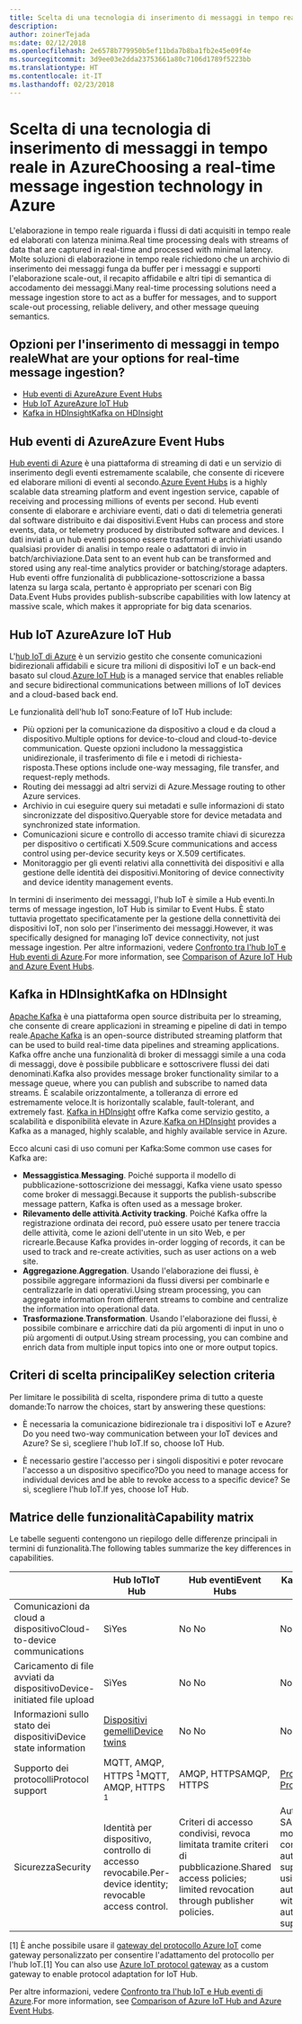 ```yaml
---
title: Scelta di una tecnologia di inserimento di messaggi in tempo reale
description: 
author: zoinerTejada
ms:date: 02/12/2018
ms.openlocfilehash: 2e6578b779950b5ef11bda7b8ba1fb2e45e09f4e
ms.sourcegitcommit: 3d9ee03e2dda23753661a80c7106d1789f5223bb
ms.translationtype: HT
ms.contentlocale: it-IT
ms.lasthandoff: 02/23/2018
---
```

# <a name="choosing-a-real-time-message-ingestion-technology-in-azure"></a><span data-ttu-id="0a1b8-102">Scelta di una tecnologia di inserimento di messaggi in tempo reale in Azure</span><span class="sxs-lookup"><span data-stu-id="0a1b8-102">Choosing a real-time message ingestion technology in Azure</span></span>

<span data-ttu-id="0a1b8-103">L'elaborazione in tempo reale riguarda i flussi di dati acquisiti in tempo reale ed elaborati con latenza minima.</span><span class="sxs-lookup"><span data-stu-id="0a1b8-103">Real time processing deals with streams of data that are captured in real-time and processed with minimal latency.</span></span> <span data-ttu-id="0a1b8-104">Molte soluzioni di elaborazione in tempo reale richiedono che un archivio di inserimento dei messaggi funga da buffer per i messaggi e supporti l'elaborazione scale-out, il recapito affidabile e altri tipi di semantica di accodamento dei messaggi.</span><span class="sxs-lookup"><span data-stu-id="0a1b8-104">Many real-time processing solutions need a message ingestion store to act as a buffer for messages, and to support scale-out processing, reliable delivery, and other message queuing semantics.</span></span> 

## <a name="what-are-your-options-for-real-time-message-ingestion"></a><span data-ttu-id="0a1b8-105">Opzioni per l'inserimento di messaggi in tempo reale</span><span class="sxs-lookup"><span data-stu-id="0a1b8-105">What are your options for real-time message ingestion?</span></span>

- [<span data-ttu-id="0a1b8-106">Hub eventi di Azure</span><span class="sxs-lookup"><span data-stu-id="0a1b8-106">Azure Event Hubs</span></span>](/azure/event-hubs/)
- [<span data-ttu-id="0a1b8-107">Hub IoT Azure</span><span class="sxs-lookup"><span data-stu-id="0a1b8-107">Azure IoT Hub</span></span>](/azure/iot-hub/)
- [<span data-ttu-id="0a1b8-108">Kafka in HDInsight</span><span class="sxs-lookup"><span data-stu-id="0a1b8-108">Kafka on HDInsight</span></span>](/azure/hdinsight/kafka/apache-kafka-get-started)

## <a name="azure-event-hubs"></a><span data-ttu-id="0a1b8-109">Hub eventi di Azure</span><span class="sxs-lookup"><span data-stu-id="0a1b8-109">Azure Event Hubs</span></span>

<span data-ttu-id="0a1b8-110">[Hub eventi di Azure](/azure/event-hubs/) è una piattaforma di streaming di dati e un servizio di inserimento degli eventi estremamente scalabile, che consente di ricevere ed elaborare milioni di eventi al secondo.</span><span class="sxs-lookup"><span data-stu-id="0a1b8-110">[Azure Event Hubs](/azure/event-hubs/) is a highly scalable data streaming platform and event ingestion service, capable of receiving and processing millions of events per second.</span></span> <span data-ttu-id="0a1b8-111">Hub eventi consente di elaborare e archiviare eventi, dati o dati di telemetria generati dal software distribuito e dai dispositivi.</span><span class="sxs-lookup"><span data-stu-id="0a1b8-111">Event Hubs can process and store events, data, or telemetry produced by distributed software and devices.</span></span> <span data-ttu-id="0a1b8-112">I dati inviati a un hub eventi possono essere trasformati e archiviati usando qualsiasi provider di analisi in tempo reale o adattatori di invio in batch/archiviazione.</span><span class="sxs-lookup"><span data-stu-id="0a1b8-112">Data sent to an event hub can be transformed and stored using any real-time analytics provider or batching/storage adapters.</span></span> <span data-ttu-id="0a1b8-113">Hub eventi offre funzionalità di pubblicazione-sottoscrizione a bassa latenza su larga scala, pertanto è appropriato per scenari con Big Data.</span><span class="sxs-lookup"><span data-stu-id="0a1b8-113">Event Hubs provides publish-subscribe capabilities with low latency at massive scale, which makes it appropriate for big data scenarios.</span></span>

## <a name="azure-iot-hub"></a><span data-ttu-id="0a1b8-114">Hub IoT Azure</span><span class="sxs-lookup"><span data-stu-id="0a1b8-114">Azure IoT Hub</span></span>

<span data-ttu-id="0a1b8-115">L'[hub IoT di Azure](/azure/iot-hub/) è un servizio gestito che consente comunicazioni bidirezionali affidabili e sicure tra milioni di dispositivi IoT e un back-end basato sul cloud.</span><span class="sxs-lookup"><span data-stu-id="0a1b8-115">[Azure IoT Hub](/azure/iot-hub/) is a managed service that enables reliable and secure bidirectional communications between millions of IoT devices and a cloud-based back end.</span></span>

<span data-ttu-id="0a1b8-116">Le funzionalità dell'hub IoT sono:</span><span class="sxs-lookup"><span data-stu-id="0a1b8-116">Feature of IoT Hub include:</span></span>

* <span data-ttu-id="0a1b8-117">Più opzioni per la comunicazione da dispositivo a cloud e da cloud a dispositivo.</span><span class="sxs-lookup"><span data-stu-id="0a1b8-117">Multiple options for device-to-cloud and cloud-to-device communication.</span></span> <span data-ttu-id="0a1b8-118">Queste opzioni includono la messaggistica unidirezionale, il trasferimento di file e i metodi di richiesta-risposta.</span><span class="sxs-lookup"><span data-stu-id="0a1b8-118">These options include one-way messaging, file transfer, and request-reply methods.</span></span>
* <span data-ttu-id="0a1b8-119">Routing dei messaggi ad altri servizi di Azure.</span><span class="sxs-lookup"><span data-stu-id="0a1b8-119">Message routing to other Azure services.</span></span>
* <span data-ttu-id="0a1b8-120">Archivio in cui eseguire query sui metadati e sulle informazioni di stato sincronizzate del dispositivo.</span><span class="sxs-lookup"><span data-stu-id="0a1b8-120">Queryable store for device metadata and synchronized state information.</span></span>
* <span data-ttu-id="0a1b8-121">Comunicazioni sicure e controllo di accesso tramite chiavi di sicurezza per dispositivo o certificati X.509.</span><span class="sxs-lookup"><span data-stu-id="0a1b8-121">Scure communications and access control using per-device security keys or X.509 certificates.</span></span>
* <span data-ttu-id="0a1b8-122">Monitoraggio per gli eventi relativi alla connettività dei dispositivi e alla gestione delle identità dei dispositivi.</span><span class="sxs-lookup"><span data-stu-id="0a1b8-122">Monitoring of device connectivity and device identity management events.</span></span>

<span data-ttu-id="0a1b8-123">In termini di inserimento dei messaggi, l'hub IoT è simile a Hub eventi.</span><span class="sxs-lookup"><span data-stu-id="0a1b8-123">In terms of message ingestion, IoT Hub is similar to Event Hubs.</span></span> <span data-ttu-id="0a1b8-124">È stato tuttavia progettato specificatamente per la gestione della connettività dei dispositivi IoT, non solo per l'inserimento dei messaggi.</span><span class="sxs-lookup"><span data-stu-id="0a1b8-124">However, it was specifically designed for managing IoT device connectivity, not just message ingestion.</span></span> <span data-ttu-id="0a1b8-125">Per altre informazioni, vedere [Confronto tra l'hub IoT e Hub eventi di Azure](/azure/iot-hub/iot-hub-compare-event-hubs).</span><span class="sxs-lookup"><span data-stu-id="0a1b8-125">For more information, see [Comparison of Azure IoT Hub and Azure Event Hubs](/azure/iot-hub/iot-hub-compare-event-hubs).</span></span> 

## <a name="kafka-on-hdinsight"></a><span data-ttu-id="0a1b8-126">Kafka in HDInsight</span><span class="sxs-lookup"><span data-stu-id="0a1b8-126">Kafka on HDInsight</span></span>

<span data-ttu-id="0a1b8-127">[Apache Kafka](https://kafka.apache.org/) è una piattaforma open source distribuita per lo streaming, che consente di creare applicazioni in streaming e pipeline di dati in tempo reale.</span><span class="sxs-lookup"><span data-stu-id="0a1b8-127">[Apache Kafka](https://kafka.apache.org/) is an open-source distributed streaming platform that can be used to build real-time data pipelines and streaming applications.</span></span> <span data-ttu-id="0a1b8-128">Kafka offre anche una funzionalità di broker di messaggi simile a una coda di messaggi, dove è possibile pubblicare e sottoscrivere flussi dei dati denominati.</span><span class="sxs-lookup"><span data-stu-id="0a1b8-128">Kafka also provides message broker functionality similar to a message queue, where you can publish and subscribe to named data streams.</span></span> <span data-ttu-id="0a1b8-129">È scalabile orizzontalmente, a tolleranza di errore ed estremamente veloce.</span><span class="sxs-lookup"><span data-stu-id="0a1b8-129">It is horizontally scalable, fault-tolerant, and extremely fast.</span></span> <span data-ttu-id="0a1b8-130">[Kafka in HDInsight](/azure/hdinsight/kafka/apache-kafka-get-started) offre Kafka come servizio gestito, a scalabilità e disponibilità elevate in Azure.</span><span class="sxs-lookup"><span data-stu-id="0a1b8-130">[Kafka on HDInsight](/azure/hdinsight/kafka/apache-kafka-get-started) provides a Kafka as a managed, highly scalable, and highly available service in Azure.</span></span> 

<span data-ttu-id="0a1b8-131">Ecco alcuni casi di uso comuni per Kafka:</span><span class="sxs-lookup"><span data-stu-id="0a1b8-131">Some common use cases for Kafka are:</span></span>

* <span data-ttu-id="0a1b8-132">**Messaggistica**.</span><span class="sxs-lookup"><span data-stu-id="0a1b8-132">**Messaging**.</span></span> <span data-ttu-id="0a1b8-133">Poiché supporta il modello di pubblicazione-sottoscrizione dei messaggi, Kafka viene usato spesso come broker di messaggi.</span><span class="sxs-lookup"><span data-stu-id="0a1b8-133">Because it supports the publish-subscribe message pattern, Kafka is often used as a message broker.</span></span>
* <span data-ttu-id="0a1b8-134">**Rilevamento delle attività**.</span><span class="sxs-lookup"><span data-stu-id="0a1b8-134">**Activity tracking**.</span></span> <span data-ttu-id="0a1b8-135">Poiché Kafka offre la registrazione ordinata dei record, può essere usato per tenere traccia delle attività, come le azioni dell'utente in un sito Web, e per ricrearle.</span><span class="sxs-lookup"><span data-stu-id="0a1b8-135">Because Kafka provides in-order logging of records, it can be used to track and re-create activities, such as user actions on a web site.</span></span>
* <span data-ttu-id="0a1b8-136">**Aggregazione**.</span><span class="sxs-lookup"><span data-stu-id="0a1b8-136">**Aggregation**.</span></span> <span data-ttu-id="0a1b8-137">Usando l'elaborazione dei flussi, è possibile aggregare informazioni da flussi diversi per combinarle e centralizzarle in dati operativi.</span><span class="sxs-lookup"><span data-stu-id="0a1b8-137">Using stream processing, you can aggregate information from different streams to combine and centralize the information into operational data.</span></span>
* <span data-ttu-id="0a1b8-138">**Trasformazione**.</span><span class="sxs-lookup"><span data-stu-id="0a1b8-138">**Transformation**.</span></span> <span data-ttu-id="0a1b8-139">Usando l'elaborazione dei flussi, è possibile combinare e arricchire dati da più argomenti di input in uno o più argomenti di output.</span><span class="sxs-lookup"><span data-stu-id="0a1b8-139">Using stream processing, you can combine and enrich data from multiple input topics into one or more output topics.</span></span>

## <a name="key-selection-criteria"></a><span data-ttu-id="0a1b8-140">Criteri di scelta principali</span><span class="sxs-lookup"><span data-stu-id="0a1b8-140">Key selection criteria</span></span>

<span data-ttu-id="0a1b8-141">Per limitare le possibilità di scelta, rispondere prima di tutto a queste domande:</span><span class="sxs-lookup"><span data-stu-id="0a1b8-141">To narrow the choices, start by answering these questions:</span></span>

- <span data-ttu-id="0a1b8-142">È necessaria la comunicazione bidirezionale tra i dispositivi IoT e Azure?</span><span class="sxs-lookup"><span data-stu-id="0a1b8-142">Do you need two-way communication between your IoT devices and Azure?</span></span> <span data-ttu-id="0a1b8-143">Se sì, scegliere l'hub IoT.</span><span class="sxs-lookup"><span data-stu-id="0a1b8-143">If so, choose IoT Hub.</span></span>

- <span data-ttu-id="0a1b8-144">È necessario gestire l'accesso per i singoli dispositivi e poter revocare l'accesso a un dispositivo specifico?</span><span class="sxs-lookup"><span data-stu-id="0a1b8-144">Do you need to manage access for individual devices and be able to revoke access to a specific device?</span></span> <span data-ttu-id="0a1b8-145">Se sì, scegliere l'hub IoT.</span><span class="sxs-lookup"><span data-stu-id="0a1b8-145">If yes, choose IoT Hub.</span></span>

## <a name="capability-matrix"></a><span data-ttu-id="0a1b8-146">Matrice delle funzionalità</span><span class="sxs-lookup"><span data-stu-id="0a1b8-146">Capability matrix</span></span>

<span data-ttu-id="0a1b8-147">Le tabelle seguenti contengono un riepilogo delle differenze principali in termini di funzionalità.</span><span class="sxs-lookup"><span data-stu-id="0a1b8-147">The following tables summarize the key differences in capabilities.</span></span> 

| | <span data-ttu-id="0a1b8-148">Hub IoT</span><span class="sxs-lookup"><span data-stu-id="0a1b8-148">IoT Hub</span></span> | <span data-ttu-id="0a1b8-149">Hub eventi</span><span class="sxs-lookup"><span data-stu-id="0a1b8-149">Event Hubs</span></span> | <span data-ttu-id="0a1b8-150">Kafka in HDInsight</span><span class="sxs-lookup"><span data-stu-id="0a1b8-150">Kafka on HDInsight</span></span> |
| --- | --- | --- | --- |
| <span data-ttu-id="0a1b8-151">Comunicazioni da cloud a dispositivo</span><span class="sxs-lookup"><span data-stu-id="0a1b8-151">Cloud-to-device communications</span></span> | <span data-ttu-id="0a1b8-152">Sì</span><span class="sxs-lookup"><span data-stu-id="0a1b8-152">Yes</span></span> | <span data-ttu-id="0a1b8-153">No </span><span class="sxs-lookup"><span data-stu-id="0a1b8-153">No</span></span> | <span data-ttu-id="0a1b8-154">No </span><span class="sxs-lookup"><span data-stu-id="0a1b8-154">No</span></span> |
| <span data-ttu-id="0a1b8-155">Caricamento di file avviati da dispositivo</span><span class="sxs-lookup"><span data-stu-id="0a1b8-155">Device-initiated file upload</span></span> | <span data-ttu-id="0a1b8-156">Sì</span><span class="sxs-lookup"><span data-stu-id="0a1b8-156">Yes</span></span> | <span data-ttu-id="0a1b8-157">No </span><span class="sxs-lookup"><span data-stu-id="0a1b8-157">No</span></span> | <span data-ttu-id="0a1b8-158">No </span><span class="sxs-lookup"><span data-stu-id="0a1b8-158">No</span></span> |
| <span data-ttu-id="0a1b8-159">Informazioni sullo stato dei dispositivi</span><span class="sxs-lookup"><span data-stu-id="0a1b8-159">Device state information</span></span> | [<span data-ttu-id="0a1b8-160">Dispositivi gemelli</span><span class="sxs-lookup"><span data-stu-id="0a1b8-160">Device twins</span></span>](/azure/iot-hub/iot-hub-devguide-device-twins) | <span data-ttu-id="0a1b8-161">No </span><span class="sxs-lookup"><span data-stu-id="0a1b8-161">No</span></span> | <span data-ttu-id="0a1b8-162">No </span><span class="sxs-lookup"><span data-stu-id="0a1b8-162">No</span></span> |
| <span data-ttu-id="0a1b8-163">Supporto dei protocolli</span><span class="sxs-lookup"><span data-stu-id="0a1b8-163">Protocol support</span></span> | <span data-ttu-id="0a1b8-164">MQTT, AMQP, HTTPS <sup>1</sup></span><span class="sxs-lookup"><span data-stu-id="0a1b8-164">MQTT, AMQP, HTTPS <sup>1</sup></span></span> | <span data-ttu-id="0a1b8-165">AMQP, HTTPS</span><span class="sxs-lookup"><span data-stu-id="0a1b8-165">AMQP, HTTPS</span></span> | [<span data-ttu-id="0a1b8-166">Protocollo Kafka</span><span class="sxs-lookup"><span data-stu-id="0a1b8-166">Kafka Protocol</span></span>](https://cwiki.apache.org/confluence/display/KAFKA/A+Guide+To+The+Kafka+Protocol) |
| <span data-ttu-id="0a1b8-167">Sicurezza</span><span class="sxs-lookup"><span data-stu-id="0a1b8-167">Security</span></span> | <span data-ttu-id="0a1b8-168">Identità per dispositivo, controllo di accesso revocabile.</span><span class="sxs-lookup"><span data-stu-id="0a1b8-168">Per-device identity; revocable access control.</span></span> | <span data-ttu-id="0a1b8-169">Criteri di accesso condivisi, revoca limitata tramite criteri di pubblicazione.</span><span class="sxs-lookup"><span data-stu-id="0a1b8-169">Shared access policies; limited revocation through publisher policies.</span></span> | <span data-ttu-id="0a1b8-170">Autenticazione tramite SASL, autorizzazione modulare, integrazione con servizi di autenticazione esterna supportata.</span><span class="sxs-lookup"><span data-stu-id="0a1b8-170">Authentication using SASL; pluggable authorization; integration with external authentication services supported.</span></span> |

<span data-ttu-id="0a1b8-171">[1] È anche possibile usare il [gateway del protocollo Azure IoT](/azure/iot-hub/iot-hub-protocol-gateway) come gateway personalizzato per consentire l'adattamento del protocollo per l'hub IoT.</span><span class="sxs-lookup"><span data-stu-id="0a1b8-171">[1] You can also use [Azure IoT protocol gateway](/azure/iot-hub/iot-hub-protocol-gateway) as a custom gateway to enable protocol adaptation for IoT Hub.</span></span>

<span data-ttu-id="0a1b8-172">Per altre informazioni, vedere [Confronto tra l'hub IoT e Hub eventi di Azure](/azure/iot-hub/iot-hub-compare-event-hubs).</span><span class="sxs-lookup"><span data-stu-id="0a1b8-172">For more information, see [Comparison of Azure IoT Hub and Azure Event Hubs](/azure/iot-hub/iot-hub-compare-event-hubs).</span></span>
